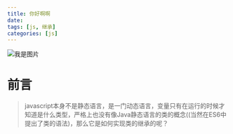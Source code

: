 ```yaml
---
title: 你好啊啊
date: 
tags: [js, 继承]
categories: [js]
---
```


![我是图片](https://i.loli.net/2017/07/20/596f9bc03c484.jpeg )

# 前言
> javascript本身不是静态语言，是一门动态语言，变量只有在运行的时候才知道是什么类型，严格上也没有像Java静态语言的类的概念((当然在ES6中提出了类的语法)，那么它是如何实现类的继承的呢？

<!--more-->
